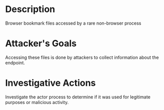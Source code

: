 # Description
Browser bookmark files accessed by a rare non-browser process
# Attacker's Goals
Accessing these files is done by attackers to collect information about the endpoint.
# Investigative Actions
Investigate the actor process to determine if it was used for legitimate purposes or malicious activity.
